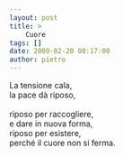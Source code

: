 ```yaml
---
layout: post
title: >
    Cuore
tags: []
date: 2009-02-20 00:17:00
author: pietro
---
```

La tensione cala,<br/>la pace dà riposo,<br/><br/>riposo per raccogliere,<br/>e dare in nuova forma,<br/>riposo per esistere,<br/>perché il cuore non si ferma.
